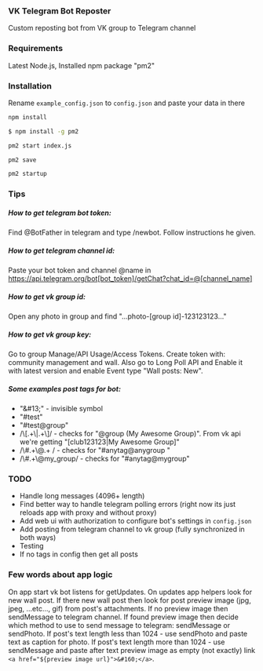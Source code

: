 ### VK Telegram Bot Reposter

Custom reposting bot from VK group to Telegram channel

### Requirements

Latest Node.js,
Installed npm package "pm2"

### Installation

Rename `example_config.json` to `config.json` and paste your data in there

```sh
npm install

$ npm install -g pm2

pm2 start index.js

pm2 save

pm2 startup

```

### Tips

##### How to get telegram bot token:

Find @BotFather in telegram and type /newbot. Follow instructions he given.

##### How to get telegram channel id:

Paste your bot token and channel @name in https://api.telegram.org/bot[bot_token]/getChat?chat_id=@[channel_name]

##### How to get vk group id:

Open any photo in group and find "...photo-[group id]-123123123..."

##### How to get vk group key:

Go to group Manage/API Usage/Access Tokens. Create token with: community management and wall. Also go to Long Poll API and Enable it with latest version and enable Event type "Wall posts: New".

##### Some examples post tags for bot:

- "\&#13;" - invisible symbol
- "#test"
- "#test@group"
- /\\[.+\\|.+\\]/ - checks for "@group (My Awesome Group)". From vk api we're getting "[club123123|My Awesome Group]"
- /\\#.+\\@.+ / - checks for "#anytag@anygroup "
- /\\#.+\\@my_group/ - checks for "#anytag@mygroup"

### TODO

- Handle long messages (4096+ length)
- Find better way to handle telegram polling errors (right now its just reloads app with proxy and without proxy)
- Add web ui with authorization to configure bot's settings in `config.json`
- Add posting from telegram channel to vk group (fully synchronized in both ways)
- Testing
- If no tags in config then get all posts

### Few words about app logic

On app start vk bot listens for getUpdates.
On updates app helpers look for new wall post.
If there new wall post then look for post preview image (jpg, jpeg, ...etc..., gif) from post's attachments.
If no preview image then sendMessage to telegram channel.
If found preview image then decide which method to use to send message to telegram: sendMessage or sendPhoto.
If post's text length less than 1024 - use sendPhoto and paste text as caption for photo.
If post's text length more than 1024 - use sendMessage and paste after text preview image as empty (not exactly) link `<a href="${preview image url}">&#160;</a>`.
